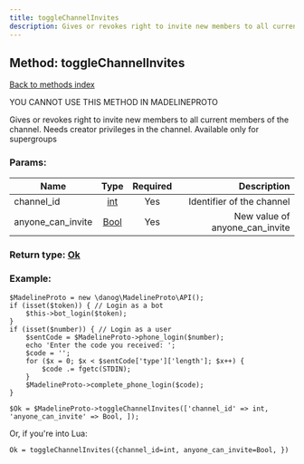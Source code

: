 ```yaml
---
title: toggleChannelInvites
description: Gives or revokes right to invite new members to all current members of the channel. Needs creator privileges in the channel. Available only for supergroups
---
```

## Method: toggleChannelInvites  
[Back to methods index](index.md)


YOU CANNOT USE THIS METHOD IN MADELINEPROTO


Gives or revokes right to invite new members to all current members of the channel. Needs creator privileges in the channel. Available only for supergroups

### Params:

| Name     |    Type       | Required | Description |
|----------|:-------------:|:--------:|------------:|
|channel\_id|[int](../types/int.md) | Yes|Identifier of the channel|
|anyone\_can\_invite|[Bool](../types/Bool.md) | Yes|New value of anyone_can_invite|


### Return type: [Ok](../types/Ok.md)

### Example:


```
$MadelineProto = new \danog\MadelineProto\API();
if (isset($token)) { // Login as a bot
    $this->bot_login($token);
}
if (isset($number)) { // Login as a user
    $sentCode = $MadelineProto->phone_login($number);
    echo 'Enter the code you received: ';
    $code = '';
    for ($x = 0; $x < $sentCode['type']['length']; $x++) {
        $code .= fgetc(STDIN);
    }
    $MadelineProto->complete_phone_login($code);
}

$Ok = $MadelineProto->toggleChannelInvites(['channel_id' => int, 'anyone_can_invite' => Bool, ]);
```

Or, if you're into Lua:

```
Ok = toggleChannelInvites({channel_id=int, anyone_can_invite=Bool, })
```

